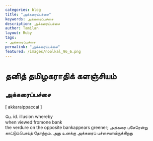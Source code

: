 ```yaml
---  
categories: blog  
title: "அக்கரைப்பச்சை"
keywords: அக்கரைப்பச்சை  
description: அக்கரைப்பச்சை
author: Tamilan  
layout: Ruby  
tags:     
- அக்கரைப்பச்சை
permalink: "அக்கரைப்பச்சை"  
featured: /images/noolkal_96_6.png  
--- 
```

# தனித் தமிழகராதிக் களஞ்சியம்
## அக்கரைப்பச்சை

[ akkaraippaccai ]  
  
பெ. id. illusion whereby  
when viewed fromone bank  
the verdure on the opposite bankappears greener; அக்கரை பசேரென்று காட்டும்பொய்த் தோற்றம். அது உனக்கு அக்கரைப் பச்சையாயிருக்கிறது